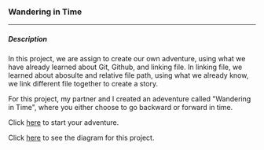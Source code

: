 ### Wandering in Time
-------
##### Description
In this project, we are assign to create our own adventure, using what we have already learned about Git, Github, and linking file. In linking file, we learned about abosulte and relative file path, using what we already know, we link different file together to create a story.

For this project, my partner and I created an adeventure called "Wandering in Time", where you either choose to go backward or forward in time.

Click [here](beginning.md) to start your adventure.

Click [here](https://docs.google.com/drawings/d/1uCGRoczc5zL_yK9jGEFET4nMp5Ik8qjioluQ4MpyNEQ/edit?usp=sharing) to see the diagram for this project.
